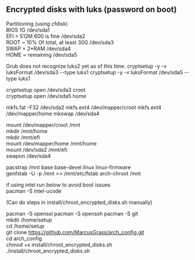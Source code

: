 ## Encrypted disks with luks (password on boot)  
Partitioning (using cfdisk)  
BIOS 1G  /dev/sda1  
EFI > 512M 600 is fine  /dev/sda2  
ROOT ~ 10% Of total, at least 30G  /dev/sda3  
SWAP = 2*RAM  /dev/sda4  
HOME = remaining  /dev/sda5  

Grub does not recognize luks2 yet as of this time.
cryptsetup -y -v luksFormat /dev/sda3 --type luks1
cryptsetup -y -v luksFormat /dev/sda5 --type luks1

cryptsetup open /dev/sda3 croot  
cryptsetup open /dev/sda5 home  

mkfs.fat -F32 /dev/sda2
mkfs.ext4 /dev/mapper/croot
mkfs.ext4 /dev/mapper/home
mkswap /dev/sda4  

mount /dev/mapper/croot /mnt  
mkdir /mnt/home  
mkdir /mnt/efi  
mount /dev/mapper/home /mnt/home  
mount /dev/sda2 /mnt/efi  
swapon /dev/sda4

pacstrap /mnt base base-devel linux linux-firmware  
genfstab -U -p /mnt >> /mnt/etc/fstab
arch-chroot /mnt

if using intel run below to avoid boot issues  
pacman -S intel-ucode

(Can do steps in install/chroot_encrypted_disks.sh manually)   

pacman -S openssl
pacman -S openssh
pacman -S git  
mkdir /home/setup  
cd /home/setup  
git clone https://github.com/MarcusGrass/arch_config.git  
cd arch_config    
chmod +x install/chroot_encrypted_disks.sh  
./install/chroot_encrypted_disks.sh  
